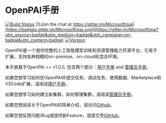 # OpenPAI手册

[![Build Status](https://openpai.visualstudio.com/OpenPAI/_apis/build/status/OpenPAI-nightly-build?branchName=master)](https://openpai.visualstudio.com/OpenPAI/_build/latest?definitionId=25&branchName=master)
[![Join the chat at https://gitter.im/Microsoft/pai](https://badges.gitter.im/Microsoft/pai.svg)](https://gitter.im/Microsoft/pai?utm_source=badge&utm_medium=badge&utm_campaign=pr-badge&utm_content=badge)
[![Version](https://img.shields.io/github/release/Microsoft/pai.svg)](https://github.com/Microsoft/pai/releases/latest)

OpenPAI是一个提供完整的人工智能模型训练和资源管理能力开源平台，它易于扩展，支持各种规模的on-premise、on-cloud和混合环境。

本手册基于OpenPAI >= v1.0.0, 包含两个部分：[用户手册](./manual/cluster-user/README.md) and [管理员手册](./manual/cluster-admin/README.md)。

如果您想学习如何在OpenPAI中提交任务、调试任务、使用数据、Marketplace和VSCode扩展，请阅读[用户手册](./manual/cluster-user/README.md)。

如果您想学习如何建立新集群，如何管理集群，请阅读[管理员手册](./manual/cluster-admin/README.md)。

如果您想阅读关于OpenPAI的简单介绍，请访问[Github](https://github.com/microsoft/pai/blob/master/README.md)。

如果您想反馈问题/Bug或提供新Feature，请提交至[GitHub](https://github.com/microsoft/pai)。
